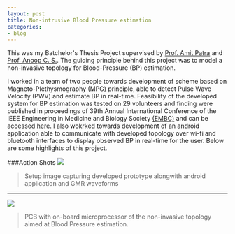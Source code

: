 ```yaml
---
layout: post
title: Non-intrusive Blood Pressure estimation
categories:
- blog
---
```


This was my Batchelor's Thesis Project supervised by [Prof. Amit Patra](http://www.iitkgp.ac.in/department/EE/faculty/ee-amit) and [Prof. Anoop C. S.](https://www.iist.ac.in/avionics/anoop.cs). The guiding principle behind this project was to model a non-invasive topology for Blood-Pressure (BP) estimation.

I worked in a team of two people towards development of scheme based on Magneto-Plethysmography (MPG) principle, able to detect Pulse Wave Velocity (PWV) and estimate BP in real-time. Feasibility of the developed system for BP estimation was tested on 29 volunteers and finding were published in proceedings of 39th Annual International Conference of the IEEE Engineering in Medicine and Biology Society [(EMBC)](#) and can be accessed [here](https://ieeexplore.ieee.org/document/8037170). I also wokrked towards development of an android application able to communicate with developed topology over wi-fi and bluetooth interfaces to display observed BP in real-time for the user. Below are some highlights of this project.

###Action Shots
![](https://github.com/chughvinit/chughvinit.github.io/blob/master/_BP/IMG_20170509_012926831_HDR.jpg)
> Setup image capturing developed prototype alongwith android application and GMR waveforms
---
![](https://github.com/chughvinit/chughvinit.github.io/blob/master/_BP/IMG_20170509_013351601.jpg)
> PCB with on-board microprocessor of the non-invasive topology aimed at Blood Pressure estimation.

<!--
Tattooed roof party *vinyl* freegan single-origin coffee wayfarers tousled, umami yr 
meggings hella selvage. Butcher bespoke seitan, cornhole umami gentrify put a bird 
on it occupy trust fund. Umami whatever kitsch, locavore fingerstache Tumblr pork belly
[keffiyeh](#). Chia Echo Park Pitchfork, Blue Bottle [hashtag](#) stumptown skateboard selvage 
mixtape. Echo Park retro butcher banjo cardigan, seitan flannel Brooklyn paleo fixie 
Truffaut. Forage mustache Thundercats next level disrupt. Bicycle rights forage tattooed
chia, **wayfarers** swag raw denim hashtag biodiesel occupy gastropub!

---

# It's all in the game.

## You come at the king, you best not miss.

### Be subtle with it, man. You know what subtle means?

VHS post-ironic cred **bespoke** banjo. Yr wayfarers literally gentrify, flexitarian fap 
dreamcatcher plaid cornhole Intelligentsia paleo. Beard try-hard direct trade, shabby chic 
Helvetica `look ma, I can code`. Lo-fi American Apparel tattooed [Vice](#) tofu, yr vinyl. 
Williamsburg butcher hella mumblecore fixie mlkshk, cliche wolf keytar mixtape kitsch banh mi 
salvia. High Life Odd Future *chambray* kale chips hoodie, cray pop-up. Helvetica narwhal 
iPhone try-hard jean shorts.

> This is a quote from someone famous about productivity


Syntax highlighting with Solarized theme.

{% highlight ruby %}
class User < ActiveRecord::Base
  attr_accessible :email, :name

  ... tons of other crap ...

end

{% endhighlight %}
-->
